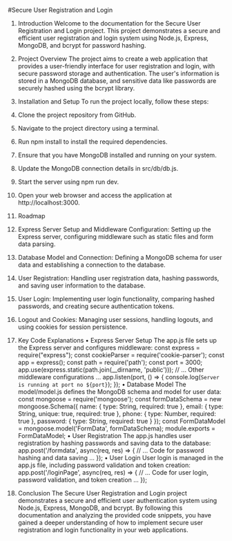 #Secure User Registration and Login

1. Introduction
Welcome to the documentation for the Secure User Registration and Login project. This project demonstrates a secure and efficient user registration and login system using Node.js, Express, MongoDB, and bcrypt for password hashing.
2. Project Overview
The project aims to create a web application that provides a user-friendly interface for user registration and login, with secure password storage and authentication. The user's information is stored in a MongoDB database, and sensitive data like passwords are securely hashed using the bcrypt library.
3. Installation and Setup
To run the project locally, follow these steps:
1.	Clone the project repository from GitHub.
2.	Navigate to the project directory using a terminal.
3.	Run npm install to install the required dependencies.
4.	Ensure that you have MongoDB installed and running on your system.
5.	Update the MongoDB connection details in src/db/db.js.
6.	Start the server using npm run dev.
7.	Open your web browser and access the application at http://localhost:3000.
4. Roadmap
1.	Express Server Setup and Middleware Configuration: Setting up the Express server, configuring middleware such as static files and form data parsing.
2.	Database Model and Connection: Defining a MongoDB schema for user data and establishing a connection to the database.
3.	User Registration: Handling user registration data, hashing passwords, and saving user information to the database.
4.	User Login: Implementing user login functionality, comparing hashed passwords, and creating secure authentication tokens.
5.	Logout and Cookies: Managing user sessions, handling logouts, and using cookies for session persistence.
5. Key Code Explanations
•	Express Server Setup
The app.js file sets up the Express server and configures middleware:
const express = require("express"); const cookieParser = require('cookie-parser'); const app = express(); const path = require('path'); const port = 3000; app.use(express.static(path.join(__dirname, 'public'))); // ... Other middleware configurations ... app.listen(port, () => { console.log(`Server is running at port no ${port}`); }); 
•	Database Model
The model/model.js defines the MongoDB schema and model for user data:
const mongoose = require('mongoose'); const formDataSchema = new mongoose.Schema({ name: { type: String, required: true }, email: { type: String, unique: true, required: true }, phone: { type: Number, required: true }, password: { type: String, required: true } }); const FormDataModel = mongoose.model('FormData', formDataSchema); module.exports = FormDataModel; 
•	User Registration
The app.js handles user registration by hashing passwords and saving data to the database:
app.post('/formdata', async(req, res) => { // ... Code for password hashing and data saving ... }); 
•	User Login
User login is managed in the app.js file, including password validation and token creation:
app.post('/loginPage', async(req, res) => { // ... Code for user login, password validation, and token creation ... }); 

6. Conclusion
The Secure User Registration and Login project demonstrates a secure and efficient user authentication system using Node.js, Express, MongoDB, and bcrypt. By following this documentation and analyzing the provided code snippets, you have gained a deeper understanding of how to implement secure user registration and login functionality in your web applications.
